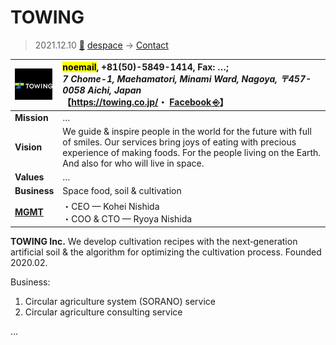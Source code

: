 # TOWING
> 2021.12.10 [🚀](../../../index/index.md) [despace](../index.md) → [Contact](../contact.md)

|[![](../f/contact/t/towing_logo1_thumb.webp)](../f/contact/t/towing_logo1.webp)|<mark>noemail</mark>, +81(50)-5849-1414, Fax: …;<br> *7 Chome-1, Maehamatori, Minami Ward, Nagoya, 〒457-0058 Aichi, Japan*<br> 【<https://towing.co.jp/>・ [Facebook ⎆](https://www.facebook.com/towing.sorano/)】|
|:-|:-|
|**Mission**|…|
|**Vision**|We guide & inspire people in the world for the future with full of smiles. Our services bring joys of eating with precious experience of making foods. For the people living on the Earth. And also for who will live in space.|
|**Values**|…|
|**Business**|Space food, soil & cultivation|
|**[MGMT](../mgmt.md)**|・CEO — Kohei Nishida<br> ・COO & CTO — Ryoya Nishida|

**TOWING Inc.** We develop cultivation recipes with the next‑generation artificial soil & the algorithm for optimizing the cultivation process. Founded 2020.02.

Business:

   1. Circular agriculture system (SORANO) service
   2. Circular agriculture consulting service

<p style="page-break-after:always"> </p>

…

